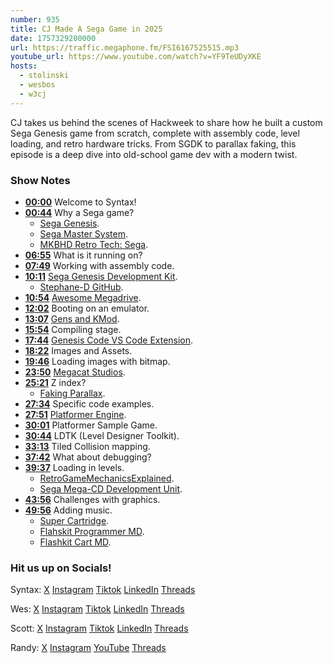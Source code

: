 ```yaml
---
number: 935
title: CJ Made A Sega Game in 2025
date: 1757329200000
url: https://traffic.megaphone.fm/FSI6167525515.mp3
youtube_url: https://www.youtube.com/watch?v=YF9TeUDyXKE
hosts:
  - stolinski
  - wesbos
  - w3cj
---
```

	
CJ takes us behind the scenes of Hackweek to share how he built a custom Sega Genesis game from scratch, complete with assembly code, level loading, and retro hardware tricks. From SGDK to parallax faking, this episode is a deep dive into old-school game dev with a modern twist.

### Show Notes

* **[00:00](#t=00:00)** Welcome to Syntax!
* **[00:44](#t=00:44)** Why a Sega game?
  * [Sega Genesis](https://en.wikipedia.org/wiki/Sega_Genesis).
  * [Sega Master System](https://en.wikipedia.org/wiki/Master_System).
  * [MKBHD Retro Tech: Sega](https://www.youtube.com/watch?v=PRVr1heimY8).
* **[06:55](#t=06:55)** What is it running on?
* **[07:49](#t=07:49)** Working with assembly code.
* **[10:11](#t=10:11)** [Sega Genesis Development Kit](https://github.com/Stephane-D/SGDK/?tab=readme-ov-file).
  * [Stephane-D GitHub](https://github.com/Stephane-D).
* **[10:54](#t=10:54)** [Awesome Megadrive](https://github.com/And-0/awesome-megadrive).
* **[12:02](#t=12:02)** Booting on an emulator.
* **[13:07](#t=13:07)** [Gens and KMod](https://segaretro.org/Gens_KMod).
* **[15:54](#t=15:54)** Compiling stage.
* **[17:44](#t=17:44)** [Genesis Code VS Code Extension](https://marketplace.visualstudio.com/items?itemName=zerasul.genesis-code).
* **[18:22](#t=18:22)** Images and Assets.
* **[19:46](#t=19:46)** Loading images with bitmap.
* **[23:50](#t=23:50)** [Megacat Studios](https://megacatstudios.com/blogs/retro-development/sega-genesis-mega-drive-vdp-graphics-guide-v1-2a-03-14-17).
* **[25:21](#t=25:21)** Z index?
  * [Faking Parallax](https://www.youtube.com/watch?v=wt73KPS_23w).
* **[27:34](#t=27:34)** Specific code examples.
* **[27:51](#t=27:51)** [Platformer Engine](https://github.com/GerardGascon/PlatformerEngine/blob/main/PlatformerEngine/src/map.c).
* **[30:01](#t=30:01)** Platformer Sample Game.
* **[30:44](#t=30:44)** LDTK (Level Designer Toolkit).
* **[33:13](#t=33:13)** Tiled Collision mapping.
* **[37:42](#t=37:42)** What about debugging?
* **[39:37](#t=39:37)** Loading in levels.
  * [RetroGameMechanicsExplained](https://www.youtube.com/c/RetroGameMechanicsExplained).
  * [Sega Mega-CD Development Unit](https://www.youtube.com/watch?v=aD8kCGBi4wI).
* **[43:56](#t=43:56)** Challenges with graphics.
* **[49:56](#t=49:56)** Adding music.
  * [Super Cartridge](https://www.amazon.com/Super-Cartridge-Multi-Sega-Genesis-Consoles/dp/B0B5V9HHY8).
  * [Flahskit Programmer MD](https://krikzz.com/our-products/accessories/flashkitmd.html).
  * [Flashkit Cart MD](https://krikzz.com/our-products/cartridges/flashkitmd.html).

### Hit us up on Socials!

Syntax: [X](https://twitter.com/syntaxfm) [Instagram](https://www.instagram.com/syntax_fm/) [Tiktok](https://www.tiktok.com/@syntaxfm) [LinkedIn](https://www.linkedin.com/company/96077407/admin/feed/posts/) [Threads](https://www.threads.net/@syntax_fm)

Wes: [X](https://twitter.com/wesbos) [Instagram](https://www.instagram.com/wesbos/) [Tiktok](https://www.tiktok.com/@wesbos) [LinkedIn](https://www.linkedin.com/in/wesbos/) [Threads](https://www.threads.net/@wesbos)

Scott: [X](https://twitter.com/stolinski) [Instagram](https://www.instagram.com/stolinski/) [Tiktok](https://www.tiktok.com/@stolinski) [LinkedIn](https://www.linkedin.com/in/stolinski/) [Threads](https://www.threads.net/@stolinski)

Randy: [X](https://twitter.com/randyrektor) [Instagram](https://www.instagram.com/randyrektor/) [YouTube](https://www.youtube.com/@randyrektor) [Threads](https://www.threads.net/@randyrektor)